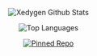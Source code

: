 
<p align="center">
  <img src="https://github-readme-stats.vercel.app/api?username=xedygen&show_icons=true&theme=dark" alt="Xedygen Github Stats" />
</p>

<p align="center">
  <img src="https://github-readme-stats.vercel.app/api/top-langs/?username=xedygen&layout=compact&theme=dark" alt="Top Languages" />
</p>

<p align="center">
  <a href="https://github.com/xedygen/hexapod">
    <img src="https://github-readme-stats.vercel.app/api/pin/?username=xedygen&repo=hexapod&theme=dark" alt="Pinned Repo" />
  </a>
</p>
